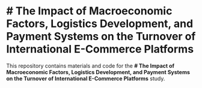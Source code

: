 # **# The Impact of Macroeconomic Factors, Logistics Development, and Payment Systems on the Turnover of International E-Commerce Platforms**

This repository contains materials and code for the **# The Impact of Macroeconomic Factors, Logistics Development, and Payment Systems on the Turnover of International E-Commerce Platforms** study. 
